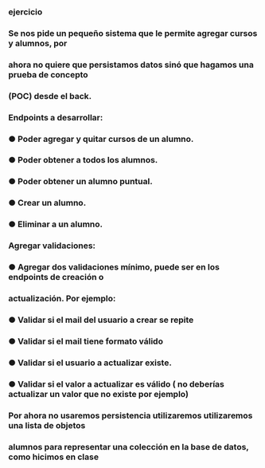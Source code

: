 ### ejercicio
### Se nos pide un pequeño sistema que le permite agregar cursos y alumnos, por
### ahora no quiere que persistamos datos sinó que hagamos una prueba de concepto
### (POC) desde el back.

<!-- Un ejemplo de get de un alumno puntual debería ser:

path: /alumno/:id
Response:
    {
        id: 12
        nombre: “Facundo Perez”,
        email: “fperez@codoacodo.com”
        cursos: [
        {código:k200, nombre: “Programación Fullstack. js”},
        {código:k201, nombre: “Testing ”}
        ]
    }

Un ejemplo obtener una lista de alumnos es:
path: /alumno/list
Response:
    [{
        id: 11
        nombre: “Juan Perez”,
        apellido: “Perez”,
        email: “jperez@codoacodo.com”
        cursos: [
            {código:k200, nombre: “Paradigmas de la Programación”},
            {código:k201, nombre: “Testing ”}
        ]
    },
    {
        id: 12
        nombre: “Facundo Perez”,
        email: “fperez@codoacodo.com”
        cursos: [
            {código:k200, nombre: “Programación Fullstack. js”},
            {código:k201, nombre: “Testing ”}
        ]
    }] -->

### Endpoints a desarrollar:
###     ● Poder agregar y quitar cursos de un alumno.
###     ● Poder obtener a todos los alumnos.
###     ● Poder obtener un alumno puntual.
###     ● Crear un alumno.
###     ● Eliminar a un alumno.
### 
### Agregar validaciones:
###     ● Agregar dos validaciones mínimo, puede ser en los endpoints de creación o
###     actualización. Por ejemplo:
###     ● Validar si el mail del usuario a crear se repite
###     ● Validar si el mail tiene formato válido
###     ● Validar si el usuario a actualizar existe.
###     ● Validar si el valor a actualizar es válido ( no deberías actualizar un valor que no existe por ejemplo)
###     
### Por ahora no usaremos persistencia utilizaremos utilizaremos una lista de objetos
### alumnos para representar una colección en la base de datos, como hicimos en clase